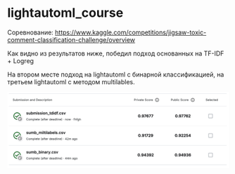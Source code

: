 # lightautoml_course

Соревнование: https://www.kaggle.com/competitions/jigsaw-toxic-comment-classification-challenge/overview

Как видно из результатов ниже, победил подход основанных на TF-IDF + Logreg

На втором месте подход на lightautoml с бинарной классификацией, на третьем lightautoml с методом multilables. 

![Описание изображения](kaggle_result.png)

